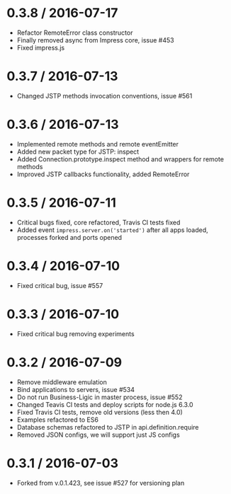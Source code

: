 0.3.8 / 2016-07-17
==================

  * Refactor RemoteError class constructor
  * Finally removed async from Impress core, issue #453
  * Fixed impress.js

0.3.7 / 2016-07-13
==================

  * Changed JSTP methods invocation conventions, issue #561

0.3.6 / 2016-07-13
==================

  * Implemented remote methods and remote eventEmitter
  * Added new packet type for JSTP: inspect
  * Added Connection.prototype.inspect method and wrappers for remote methods
  * Improved JSTP callbacks functionality, added RemoteError

0.3.5 / 2016-07-11
==================

  * Critical bugs fixed, core refactored, Travis CI tests fixed
  * Added event `impress.server.on('started')` after all apps loaded, processes forked and ports opened

0.3.4 / 2016-07-10
==================

  * Fixed critical bug, issue #557

0.3.3 / 2016-07-10
==================

  * Fixed critical bug removing experiments

0.3.2 / 2016-07-09
==================

  * Remove middleware emulation
  * Bind applications to servers, issue #534
  * Do not run Business-Ligic in master process, issue #552
  * Changed Teavis CI tests and deploy scripts for node.js 6.3.0
  * Fixed Travis CI tests, remove old versions (less then 4.0)
  * Examples refactored to ES6
  * Database schemas refactored to JSTP in api.definition.require
  * Removed JSON configs, we will support just JS configs

0.3.1 / 2016-07-03
==================

  * Forked from v.0.1.423, see issue #527 for versioning plan
